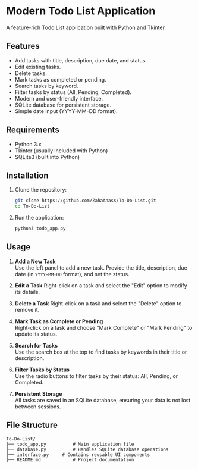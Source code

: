 # Modern Todo List Application

A feature-rich Todo List application built with Python and Tkinter.

## Features

- Add tasks with title, description, due date, and status.
- Edit existing tasks.
- Delete tasks.
- Mark tasks as completed or pending.
- Search tasks by keyword.
- Filter tasks by status (All, Pending, Completed).
- Modern and user-friendly interface.
- SQLite database for persistent storage.
- Simple date input (YYYY-MM-DD format).

## Requirements

- Python 3.x
- Tkinter (usually included with Python)
- SQLite3 (built into Python)

## Installation

1. Clone the repository:
   ```bash
   git clone https://github.com/ZahaAnass/To-Do-List.git
   cd To-Do-List
   ```

2. Run the application:
   ```bash
   python3 todo_app.py
   ```

## Usage

1. **Add a New Task**  
   Use the left panel to add a new task. Provide the title, description, due date (in `YYYY-MM-DD` format), and set the status.

2. **Edit a Task**
   Right-click on a task and select the "Edit" option to modify its details.

3. **Delete a Task**
   Right-click on a task and select the "Delete" option to remove it.

4. **Mark Task as Complete or Pending**  
   Right-click on a task and choose "Mark Complete" or "Mark Pending" to update its status.

5. **Search for Tasks**  
   Use the search box at the top to find tasks by keywords in their title or description.

6. **Filter Tasks by Status**  
   Use the radio buttons to filter tasks by their status: All, Pending, or Completed.

7. **Persistent Storage**  
   All tasks are saved in an SQLite database, ensuring your data is not lost between sessions.

## File Structure

```
To-Do-List/
├── todo_app.py          # Main application file
├── database.py          # Handles SQLite database operations
├── interface.py     # Contains reusable UI components
├── README.md            # Project documentation
```

